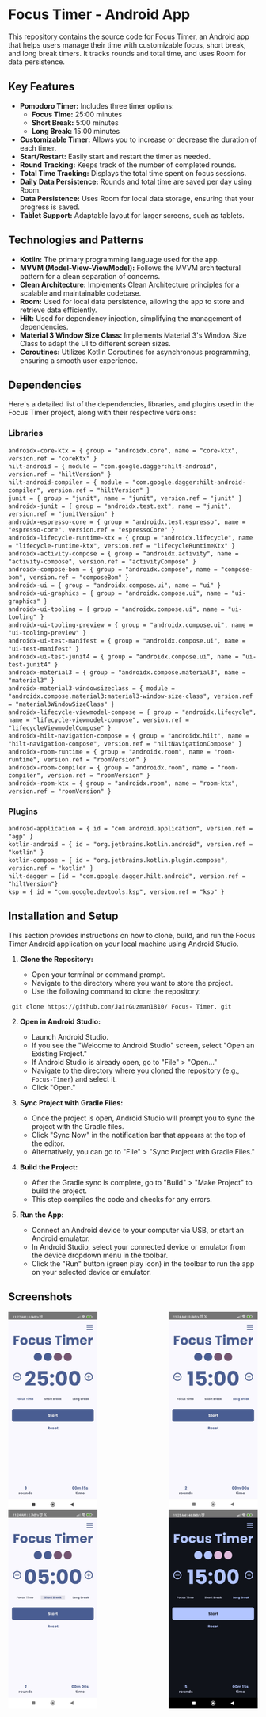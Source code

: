 # Focus Timer - Android App

This repository contains the source code for Focus Timer, an Android app that helps users manage their time with customizable focus, short break, and long break timers. It tracks rounds and total time, and uses Room for data persistence.

## Key Features

-   **Pomodoro Timer:** Includes three timer options:
    -   **Focus Time:** 25:00 minutes
    -   **Short Break:** 5:00 minutes
    -   **Long Break:** 15:00 minutes
-   **Customizable Timer:** Allows you to increase or decrease the duration of each timer.
-   **Start/Restart:** Easily start and restart the timer as needed.
-   **Round Tracking:** Keeps track of the number of completed rounds.
-   **Total Time Tracking:** Displays the total time spent on focus sessions.
-   **Daily Data Persistence:** Rounds and total time are saved per day using Room.
-   **Data Persistence:** Uses Room for local data storage, ensuring that your progress is saved.
-   **Tablet Support:** Adaptable layout for larger screens, such as tablets.

## Technologies and Patterns

-   **Kotlin:** The primary programming language used for the app.
-   **MVVM (Model-View-ViewModel):** Follows the MVVM architectural pattern for a clean separation of concerns.
-   **Clean Architecture:** Implements Clean Architecture principles for a scalable and maintainable codebase.
-   **Room:** Used for local data persistence, allowing the app to store and retrieve data efficiently.
-   **Hilt:** Used for dependency injection, simplifying the management of dependencies.
-   **Material 3 Window Size Class:** Implements Material 3's Window Size Class to adapt the UI to different screen sizes.
-   **Coroutines:** Utilizes Kotlin Coroutines for asynchronous programming, ensuring a smooth user experience.

## Dependencies

Here's a detailed list of the dependencies, libraries, and plugins used in the Focus Timer project, along with their respective versions:
### Libraries
```
androidx-core-ktx = { group = "androidx.core", name = "core-ktx", version.ref = "coreKtx" }
hilt-android = { module = "com.google.dagger:hilt-android", version.ref = "hiltVersion" }
hilt-android-compiler = { module = "com.google.dagger:hilt-android-compiler", version.ref = "hiltVersion" }
junit = { group = "junit", name = "junit", version.ref = "junit" }
androidx-junit = { group = "androidx.test.ext", name = "junit", version.ref = "junitVersion" }
androidx-espresso-core = { group = "androidx.test.espresso", name = "espresso-core", version.ref = "espressoCore" }
androidx-lifecycle-runtime-ktx = { group = "androidx.lifecycle", name = "lifecycle-runtime-ktx", version.ref = "lifecycleRuntimeKtx" }
androidx-activity-compose = { group = "androidx.activity", name = "activity-compose", version.ref = "activityCompose" }
androidx-compose-bom = { group = "androidx.compose", name = "compose-bom", version.ref = "composeBom" }
androidx-ui = { group = "androidx.compose.ui", name = "ui" }
androidx-ui-graphics = { group = "androidx.compose.ui", name = "ui-graphics" }
androidx-ui-tooling = { group = "androidx.compose.ui", name = "ui-tooling" }
androidx-ui-tooling-preview = { group = "androidx.compose.ui", name = "ui-tooling-preview" }
androidx-ui-test-manifest = { group = "androidx.compose.ui", name = "ui-test-manifest" }
androidx-ui-test-junit4 = { group = "androidx.compose.ui", name = "ui-test-junit4" }
androidx-material3 = { group = "androidx.compose.material3", name = "material3" }
androidx-material3-windowsizeclass = { module = "androidx.compose.material3:material3-window-size-class", version.ref = "material3WindowSizeClass" }
androidx-lifecycle-viewmodel-compose = { group = "androidx.lifecycle", name = "lifecycle-viewmodel-compose", version.ref = "lifecycleViewmodelCompose" }
androidx-hilt-navigation-compose = { group = "androidx.hilt", name = "hilt-navigation-compose", version.ref = "hiltNavigationCompose" }
androidx-room-runtime = { group = "androidx.room", name = "room-runtime", version.ref = "roomVersion" }
androidx-room-compiler = { group = "androidx.room", name = "room-compiler", version.ref = "roomVersion" }
androidx-room-ktx = { group = "androidx.room", name = "room-ktx", version.ref = "roomVersion" }
```
### Plugins
```
android-application = { id = "com.android.application", version.ref = "agp" }
kotlin-android = { id = "org.jetbrains.kotlin.android", version.ref = "kotlin" }
kotlin-compose = { id = "org.jetbrains.kotlin.plugin.compose", version.ref = "kotlin" }
hilt-dagger = {id = "com.google.dagger.hilt.android", version.ref = "hiltVersion"}
ksp = { id = "com.google.devtools.ksp", version.ref = "ksp" }
```

## Installation and Setup
This section provides instructions on how to clone, build, and run the Focus Timer Android application on your local machine using Android Studio.

1.  **Clone the Repository:**

    -   Open your terminal or command prompt.
    -   Navigate to the directory where you want to store the project.
    -   Use the following command to clone the repository:
```
 git clone https://github.com/JairGuzman1810/ Focus- Timer. git
```
2.  **Open in Android Studio:**

    -   Launch Android Studio.
    -   If you see the "Welcome to Android Studio" screen, select "Open an Existing Project."
    -   If Android Studio is already open, go to "File" > "Open..."
    -   Navigate to the directory where you cloned the repository (e.g., `Focus-Timer`) and select it.
    -   Click "Open."

3.  **Sync Project with Gradle Files:**

    -   Once the project is open, Android Studio will prompt you to sync the project with the Gradle files.
    -   Click "Sync Now" in the notification bar that appears at the top of the editor.
    -   Alternatively, you can go to "File" > "Sync Project with Gradle Files."

4.  **Build the Project:**

    -   After the Gradle sync is complete, go to "Build" > "Make Project" to build the project.
    -   This step compiles the code and checks for any errors.

5.  **Run the App:**

    -   Connect an Android device to your computer via USB, or start an Android emulator.
    -   In Android Studio, select your connected device or emulator from the device dropdown menu in the toolbar.
    -   Click the "Run" button (green play icon) in the toolbar to run the app on your selected device or emulator.
  
## Screenshots
<div style="display:flex; flex-wrap:wrap; justify-content:space-between;">
    <img src="https://github.com/JairGuzman1810/Focus-Timer/blob/master/resources/screenshots/1.jpg" alt="Screenshot 1" width="180"/>
    <img src="https://github.com/JairGuzman1810/Focus-Timer/blob/master/resources/screenshots/2.jpg" alt="Screenshot 2" width="180"/>
    <img src="https://github.com/JairGuzman1810/Focus-Timer/blob/master/resources/screenshots/3.jpg" alt="Screenshot 3" width="180"/>
    <img src="https://github.com/JairGuzman1810/Focus-Timer/blob/master/resources/screenshots/4.jpg" alt="Screenshot 4" width="180"/>
</div>
